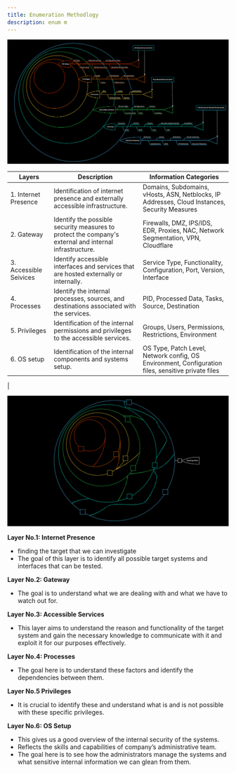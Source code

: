 ```yaml
---
title: Enumeration Methodlogy
description: enum m
---
```


![image.png](../../../assets/footprinting/enumm.png)

| **Layers** | **Description** | **Information Categories** |
| --- | --- | --- |
| 1. Internet Presence  | Identification of internet presence and externally accessible infrastructure. | Domains, Subdomains, vHosts, ASN, Netblocks, IP Addresses, Cloud Instances, Security Measures |
| 2. Gateway | Identify the possible security measures to protect the company's external and internal infrastructure. | Firewalls, DMZ, IPS/IDS, EDR, Proxies, NAC, Network Segmentation, VPN, Cloudflare |
| 3. Accessible Seivices | Identify accessible interfaces and services that are hosted externally or internally. | Service Type, Functionality, Configuration, Port, Version, Interface |
| 4. Processes | Identify the internal processes, sources, and destinations associated with the services. | PID, Processed Data, Tasks, Source, Destination |
| 5. Privileges | Identification of the internal permissions and privileges to the accessible services. | Groups, Users, Permissions, Restrictions, Environment |
| 6. OS setup | Identification of the internal components and systems setup. | OS Type, Patch Level, Network config, OS Environment, Configuration files, sensitive private files
 |

![image.png](../../../assets/footprinting/enums.png)

**Layer No.1: Internet Presence** 

- finding the target that we can investigate
- The goal of this layer is to identify all possible target systems and interfaces that can be tested.

**Layer No.2: Gateway**

- The goal is to understand what we are dealing with and what we have to watch out for.

**Layer No.3: Accessible Services**

- This layer aims to understand the reason and functionality of the target system and gain the necessary knowledge to communicate with it and exploit it for our purposes effectively.

**Layer No.4: Processes** 

- The goal here is to understand these factors and identify the dependencies between them.

**Layer No.5 Privileges** 

- It is crucial to identify these and understand what is and is not possible with these specific privileges.

**Layer No.6: OS Setup**

- This gives us a good overview of the internal security of the systems.
- Reflects the skills and capabilities of company’s administrative team.
- The goal here is to see how the administrators manage the systems and what sensitive internal information we can glean from them.
